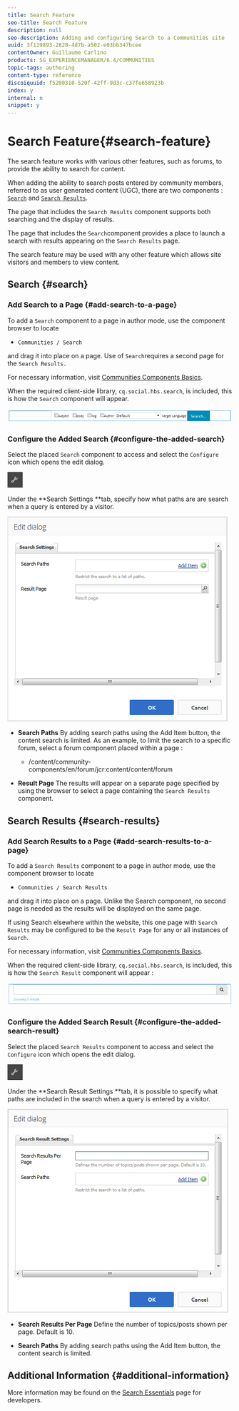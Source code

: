 ```yaml
---
title: Search Feature
seo-title: Search Feature
description: null
seo-description: Adding and configuring Search to a Communities site
uuid: 3f119893-2820-4d7b-a502-e03bb347bcee
contentOwner: Guillaume Carlino
products: SG_EXPERIENCEMANAGER/6.4/COMMUNITIES
topic-tags: authoring
content-type: reference
discoiquuid: f5200310-520f-42ff-9d3c-c37fe658923b
index: y
internal: n
snippet: y
---
```


# Search Feature{#search-feature}

The search feature works with various other features, such as forums, to provide the ability to search for content.

When adding the ability to search posts entered by community members, referred to as user generated content (UGC), there are two components : [ `Search`](#search) and [ `Search Results`](#searchresults).

The page that includes the `Search Results` component supports both searching and the display of results.

The page that includes the `Search`component provides a place to launch a search with results appearing on the `Search Results` page.

The search feature may be used with any other feature which allows site visitors and members to view content.

## Search {#search}

### Add Search to a Page {#add-search-to-a-page}

To add a `Search` component to a page in author mode, use the component browser to locate

* `Communities / Search`

and drag it into place on a page. Use of `Search`requires a second page for the `Search Results.`

For necessary information, visit [Communities Components Basics](../../communities/using/basics.md).

When the required client-side library, `cq.social.hbs.search`, is included, this is how the `Search` component will appear.

![](assets/chlimage_1-385.png)

### Configure the Added Search {#configure-the-added-search}

Select the placed `Search` component to access and select the `Configure` icon which opens the edit dialog.

![](assets/chlimage_1-386.png)

Under the **Search Settings **tab, specify how what paths are are search when a query is entered by a visitor.

![](assets/chlimage_1-387.png)

* **Search Paths** 
  By adding search paths using the Add Item button, the content search is limited. As an example, to limit the search to a specific forum, select a forum component placed within a page :

    * /content/community-components/en/forum/jcr:content/content/forum

* **Result Page** 
  The results will appear on a separate page specified by using the browser to select a page containing the `Search Results` component.

## Search Results {#search-results}

### Add Search Results to a Page {#add-search-results-to-a-page}

To add a `Search Results` component to a page in author mode, use the component browser to locate

* `Communities / Search Results`

and drag it into place on a page. Unlike the Search component, no second page is needed as the results will be displayed on the same page.

If using Search elsewhere within the website, this one page with `Search Results` may be configured to be the `Result Page` for any or all instances of `Search`.

For necessary information, visit [Communities Components Basics](../../communities/using/basics.md).

When the required client-side library, `cq.social.hbs.search`, is included, this is how the `Search Result` component will appear :

![](assets/chlimage_1-388.png)

### Configure the Added Search Result {#configure-the-added-search-result}

Select the placed `Search Results` component to access and select the `Configure` icon which opens the edit dialog.

![](assets/chlimage_1-389.png)

Under the **Search Result Settings **tab, it is possible to specify what paths are included in the search when a query is entered by a visitor.

![](assets/chlimage_1-390.png)

* **Search Results Per Page** 
  Define the number of topics/posts shown per page. Default is 10.

* **Search Paths** 
  By adding search paths using the Add Item button, the content search is limited.

## Additional Information {#additional-information}

More information may be found on the [Search Essentials](../../communities/using/search-implementation.md) page for developers.
